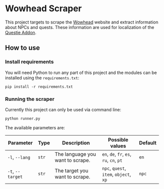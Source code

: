 # Wowhead Scraper

This project targets to scrape the [Wowhead](https://classic.wowhead.com) website and extract information about NPCs and quests. These information are used for localization of the [Questie Addon](https://github.com/AeroScripts/QuestieDev/).

## How to use

### Install requirements

You will need Python to run any part of this project and the modules can be installed using the `requirements.txt`:

`pip install -r requirements.txt`

### Running the scraper

Currently this project can only be used via command line:

`python runner.py`

The available parameters are:

| Parameter        | Type  | Description                      | Possible values                          | Default |
|------------------|-------|----------------------------------|------------------------------------------|---------|
| `-l`, `--lang`   | `str` | The language you want to scrape. | `en`, `de`, `fr`, `es`, `ru`, `cn`, `pt` | `en`    |
| `-t`, `--target` | `str` | The target you want to scrape.   | `npc`, `quest`, `item`, `object`, `xp`   | `npc`   |
